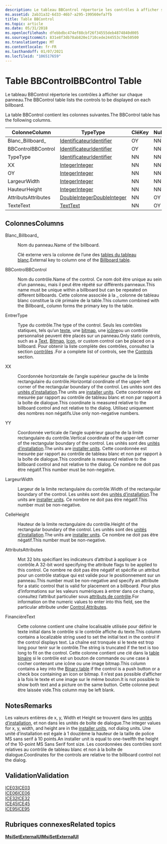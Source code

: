 ```yaml
---
description: Le tableau BBControl répertorie les contrôles à afficher sur chaque panneau.
ms.assetid: 2ab31a32-6d33-46b7-a295-199560efa7fb
title: Table BBControl
ms.topic: article
ms.date: 05/31/2018
ms.openlocfilehash: dfebbdbc474ef88cbf26f34555deb4874840d005
ms.sourcegitcommit: 831e8f3db78ab820e1710cede244553c70e50500
ms.translationtype: MT
ms.contentlocale: fr-FR
ms.lasthandoff: 01/07/2021
ms.locfileid: "106517659"
---
```

# <a name="bbcontrol-table"></a><span data-ttu-id="b53bb-103">Table BBControl</span><span class="sxs-lookup"><span data-stu-id="b53bb-103">BBControl Table</span></span>

<span data-ttu-id="b53bb-104">Le tableau BBControl répertorie les contrôles à afficher sur chaque panneau.</span><span class="sxs-lookup"><span data-stu-id="b53bb-104">The BBControl table lists the controls to be displayed on each billboard.</span></span>

<span data-ttu-id="b53bb-105">La table BBControl contient les colonnes suivantes.</span><span class="sxs-lookup"><span data-stu-id="b53bb-105">The BBControl table has the following columns.</span></span>



| <span data-ttu-id="b53bb-106">Colonne</span><span class="sxs-lookup"><span data-stu-id="b53bb-106">Column</span></span>      | <span data-ttu-id="b53bb-107">Type</span><span class="sxs-lookup"><span data-stu-id="b53bb-107">Type</span></span>                               | <span data-ttu-id="b53bb-108">Clé</span><span class="sxs-lookup"><span data-stu-id="b53bb-108">Key</span></span> | <span data-ttu-id="b53bb-109">Nullable</span><span class="sxs-lookup"><span data-stu-id="b53bb-109">Nullable</span></span> |
|-------------|------------------------------------|-----|----------|
| <span data-ttu-id="b53bb-110">Blanc\_</span><span class="sxs-lookup"><span data-stu-id="b53bb-110">Billboard\_</span></span> | [<span data-ttu-id="b53bb-111">Identificateur</span><span class="sxs-lookup"><span data-stu-id="b53bb-111">Identifier</span></span>](identifier.md)       | <span data-ttu-id="b53bb-112">O</span><span class="sxs-lookup"><span data-stu-id="b53bb-112">Y</span></span>   | <span data-ttu-id="b53bb-113">N</span><span class="sxs-lookup"><span data-stu-id="b53bb-113">N</span></span>        |
| <span data-ttu-id="b53bb-114">BBControl</span><span class="sxs-lookup"><span data-stu-id="b53bb-114">BBControl</span></span>   | [<span data-ttu-id="b53bb-115">Identificateur</span><span class="sxs-lookup"><span data-stu-id="b53bb-115">Identifier</span></span>](identifier.md)       | <span data-ttu-id="b53bb-116">O</span><span class="sxs-lookup"><span data-stu-id="b53bb-116">Y</span></span>   | <span data-ttu-id="b53bb-117">N</span><span class="sxs-lookup"><span data-stu-id="b53bb-117">N</span></span>        |
| <span data-ttu-id="b53bb-118">Type</span><span class="sxs-lookup"><span data-stu-id="b53bb-118">Type</span></span>        | [<span data-ttu-id="b53bb-119">Identificateur</span><span class="sxs-lookup"><span data-stu-id="b53bb-119">Identifier</span></span>](identifier.md)       | <span data-ttu-id="b53bb-120">N</span><span class="sxs-lookup"><span data-stu-id="b53bb-120">N</span></span>   | <span data-ttu-id="b53bb-121">N</span><span class="sxs-lookup"><span data-stu-id="b53bb-121">N</span></span>        |
| <span data-ttu-id="b53bb-122">X</span><span class="sxs-lookup"><span data-stu-id="b53bb-122">X</span></span>           | [<span data-ttu-id="b53bb-123">Integer</span><span class="sxs-lookup"><span data-stu-id="b53bb-123">Integer</span></span>](integer.md)             | <span data-ttu-id="b53bb-124">N</span><span class="sxs-lookup"><span data-stu-id="b53bb-124">N</span></span>   | <span data-ttu-id="b53bb-125">N</span><span class="sxs-lookup"><span data-stu-id="b53bb-125">N</span></span>        |
| <span data-ttu-id="b53bb-126">O</span><span class="sxs-lookup"><span data-stu-id="b53bb-126">Y</span></span>           | [<span data-ttu-id="b53bb-127">Integer</span><span class="sxs-lookup"><span data-stu-id="b53bb-127">Integer</span></span>](integer.md)             | <span data-ttu-id="b53bb-128">N</span><span class="sxs-lookup"><span data-stu-id="b53bb-128">N</span></span>   | <span data-ttu-id="b53bb-129">N</span><span class="sxs-lookup"><span data-stu-id="b53bb-129">N</span></span>        |
| <span data-ttu-id="b53bb-130">Largeur</span><span class="sxs-lookup"><span data-stu-id="b53bb-130">Width</span></span>       | [<span data-ttu-id="b53bb-131">Integer</span><span class="sxs-lookup"><span data-stu-id="b53bb-131">Integer</span></span>](integer.md)             | <span data-ttu-id="b53bb-132">N</span><span class="sxs-lookup"><span data-stu-id="b53bb-132">N</span></span>   | <span data-ttu-id="b53bb-133">N</span><span class="sxs-lookup"><span data-stu-id="b53bb-133">N</span></span>        |
| <span data-ttu-id="b53bb-134">Hauteur</span><span class="sxs-lookup"><span data-stu-id="b53bb-134">Height</span></span>      | [<span data-ttu-id="b53bb-135">Integer</span><span class="sxs-lookup"><span data-stu-id="b53bb-135">Integer</span></span>](integer.md)             | <span data-ttu-id="b53bb-136">N</span><span class="sxs-lookup"><span data-stu-id="b53bb-136">N</span></span>   | <span data-ttu-id="b53bb-137">N</span><span class="sxs-lookup"><span data-stu-id="b53bb-137">N</span></span>        |
| <span data-ttu-id="b53bb-138">Attributs</span><span class="sxs-lookup"><span data-stu-id="b53bb-138">Attributes</span></span>  | [<span data-ttu-id="b53bb-139">DoubleInteger</span><span class="sxs-lookup"><span data-stu-id="b53bb-139">DoubleInteger</span></span>](doubleinteger.md) | <span data-ttu-id="b53bb-140">N</span><span class="sxs-lookup"><span data-stu-id="b53bb-140">N</span></span>   | <span data-ttu-id="b53bb-141">O</span><span class="sxs-lookup"><span data-stu-id="b53bb-141">Y</span></span>        |
| <span data-ttu-id="b53bb-142">Texte</span><span class="sxs-lookup"><span data-stu-id="b53bb-142">Text</span></span>        | [<span data-ttu-id="b53bb-143">Text</span><span class="sxs-lookup"><span data-stu-id="b53bb-143">Text</span></span>](text.md)                   | <span data-ttu-id="b53bb-144">N</span><span class="sxs-lookup"><span data-stu-id="b53bb-144">N</span></span>   | <span data-ttu-id="b53bb-145">O</span><span class="sxs-lookup"><span data-stu-id="b53bb-145">Y</span></span>        |



 

## <a name="columns"></a><span data-ttu-id="b53bb-146">Colonnes</span><span class="sxs-lookup"><span data-stu-id="b53bb-146">Columns</span></span>

<dl> <dt>

<span data-ttu-id="b53bb-147"><span id="Billboard_"></span><span id="billboard_"></span><span id="BILLBOARD_"></span>Blanc\_</span><span class="sxs-lookup"><span data-stu-id="b53bb-147"><span id="Billboard_"></span><span id="billboard_"></span><span id="BILLBOARD_"></span>Billboard\_</span></span>
</dt> <dd>

<span data-ttu-id="b53bb-148">Nom du panneau.</span><span class="sxs-lookup"><span data-stu-id="b53bb-148">Name of the billboard.</span></span>

<span data-ttu-id="b53bb-149">Clé externe vers la colonne de l’une des [tables du tableau blanc](billboard-table.md).</span><span class="sxs-lookup"><span data-stu-id="b53bb-149">External key to column one of the [Billboard table](billboard-table.md).</span></span>

</dd> <dt>

<span data-ttu-id="b53bb-150"><span id="BBControl"></span><span id="bbcontrol"></span><span id="BBCONTROL"></span>BBControl</span><span class="sxs-lookup"><span data-stu-id="b53bb-150"><span id="BBControl"></span><span id="bbcontrol"></span><span id="BBCONTROL"></span>BBControl</span></span>
</dt> <dd>

<span data-ttu-id="b53bb-151">Nom du contrôle.</span><span class="sxs-lookup"><span data-stu-id="b53bb-151">Name of the control.</span></span> <span data-ttu-id="b53bb-152">Ce nom doit être unique au sein d’un panneau, mais il peut être répété sur différents panneaux.</span><span class="sxs-lookup"><span data-stu-id="b53bb-152">This name must be unique within a billboard but can be repeated on different billboards.</span></span> <span data-ttu-id="b53bb-153">Cette colonne associée à la \_ colonne de tableau blanc constitue la clé primaire de la table.</span><span class="sxs-lookup"><span data-stu-id="b53bb-153">This column combined with the Billboard\_ column forms the primary key to the table.</span></span>

</dd> <dt>

<span data-ttu-id="b53bb-154"><span id="Type"></span><span id="type"></span><span id="TYPE"></span>Entrer</span><span class="sxs-lookup"><span data-stu-id="b53bb-154"><span id="Type"></span><span id="type"></span><span id="TYPE"></span>Type</span></span>
</dt> <dd>

<span data-ttu-id="b53bb-155">Type du contrôle.</span><span class="sxs-lookup"><span data-stu-id="b53bb-155">The type of the control.</span></span> <span data-ttu-id="b53bb-156">Seuls les contrôles statiques, tels qu’un [texte](text-control.md), une [bitmap](bitmap-control.md), une [icône](icon-control.md)ou un contrôle personnalisé peuvent être placés sur un panneau.</span><span class="sxs-lookup"><span data-stu-id="b53bb-156">Only static controls, such as a [Text](text-control.md), [Bitmap](bitmap-control.md), [Icon](icon-control.md), or custom control can be placed on a billboard.</span></span> <span data-ttu-id="b53bb-157">Pour obtenir la liste complète des contrôles, consultez la section [contrôles](controls.md) .</span><span class="sxs-lookup"><span data-stu-id="b53bb-157">For a complete list of controls, see the [Controls](controls.md) section.</span></span>

</dd> <dt>

<span data-ttu-id="b53bb-158"><span id="X"></span><span id="x"></span>X</span><span class="sxs-lookup"><span data-stu-id="b53bb-158"><span id="X"></span><span id="x"></span>X</span></span>
</dt> <dd>

<span data-ttu-id="b53bb-159">Coordonnée horizontale de l’angle supérieur gauche de la limite rectangulaire du contrôle.</span><span class="sxs-lookup"><span data-stu-id="b53bb-159">Horizontal coordinate of the upper-left corner of the rectangular boundary of the control.</span></span> <span data-ttu-id="b53bb-160">Les unités sont des [unités d’installation](installer-units.md).</span><span class="sxs-lookup"><span data-stu-id="b53bb-160">The units are [installer units](installer-units.md).</span></span> <span data-ttu-id="b53bb-161">Cette coordonnée est mesurée par rapport au contrôle de tableau blanc et non par rapport à la boîte de dialogue.</span><span class="sxs-lookup"><span data-stu-id="b53bb-161">This coordinate is measured relative to the billboard control and not relative to the dialog.</span></span> <span data-ttu-id="b53bb-162">Utilisez uniquement des nombres non négatifs.</span><span class="sxs-lookup"><span data-stu-id="b53bb-162">Use only non-negative numbers.</span></span>

</dd> <dt>

<span data-ttu-id="b53bb-163"><span id="Y"></span><span id="y"></span>Y</span><span class="sxs-lookup"><span data-stu-id="b53bb-163"><span id="Y"></span><span id="y"></span>Y</span></span>
</dt> <dd>

<span data-ttu-id="b53bb-164">Coordonnée verticale de l’angle supérieur gauche de la limite rectangulaire du contrôle.</span><span class="sxs-lookup"><span data-stu-id="b53bb-164">Vertical coordinate of the upper-left corner of the rectangular boundary of the control.</span></span> <span data-ttu-id="b53bb-165">Les unités sont des [unités d’installation](installer-units.md).</span><span class="sxs-lookup"><span data-stu-id="b53bb-165">The units are [installer units](installer-units.md).</span></span> <span data-ttu-id="b53bb-166">Cette coordonnée est mesurée par rapport au contrôle de tableau blanc et non par rapport à la boîte de dialogue.</span><span class="sxs-lookup"><span data-stu-id="b53bb-166">This coordinate is measured relative to the billboard control and not relative to the dialog.</span></span> <span data-ttu-id="b53bb-167">Ce nombre ne doit pas être négatif.</span><span class="sxs-lookup"><span data-stu-id="b53bb-167">This number must be non-negative.</span></span>

</dd> <dt>

<span data-ttu-id="b53bb-168"><span id="Width"></span><span id="width"></span><span id="WIDTH"></span>Largeur</span><span class="sxs-lookup"><span data-stu-id="b53bb-168"><span id="Width"></span><span id="width"></span><span id="WIDTH"></span>Width</span></span>
</dt> <dd>

<span data-ttu-id="b53bb-169">Largeur de la limite rectangulaire du contrôle.</span><span class="sxs-lookup"><span data-stu-id="b53bb-169">Width of the rectangular boundary of the control.</span></span> <span data-ttu-id="b53bb-170">Les unités sont des [unités d’installation](installer-units.md).</span><span class="sxs-lookup"><span data-stu-id="b53bb-170">The units are [installer units](installer-units.md).</span></span> <span data-ttu-id="b53bb-171">Ce nombre ne doit pas être négatif.</span><span class="sxs-lookup"><span data-stu-id="b53bb-171">This number must be non-negative.</span></span>

</dd> <dt>

<span data-ttu-id="b53bb-172"><span id="Height"></span><span id="height"></span><span id="HEIGHT"></span>Celle</span><span class="sxs-lookup"><span data-stu-id="b53bb-172"><span id="Height"></span><span id="height"></span><span id="HEIGHT"></span>Height</span></span>
</dt> <dd>

<span data-ttu-id="b53bb-173">Hauteur de la limite rectangulaire du contrôle.</span><span class="sxs-lookup"><span data-stu-id="b53bb-173">Height of the rectangular boundary of the control.</span></span> <span data-ttu-id="b53bb-174">Les unités sont des [unités d’installation](installer-units.md).</span><span class="sxs-lookup"><span data-stu-id="b53bb-174">The units are [installer units](installer-units.md).</span></span> <span data-ttu-id="b53bb-175">Ce nombre ne doit pas être négatif.</span><span class="sxs-lookup"><span data-stu-id="b53bb-175">This number must be non-negative.</span></span>

</dd> <dt>

<span data-ttu-id="b53bb-176"><span id="Attributes"></span><span id="attributes"></span><span id="ATTRIBUTES"></span>Attributs</span><span class="sxs-lookup"><span data-stu-id="b53bb-176"><span id="Attributes"></span><span id="attributes"></span><span id="ATTRIBUTES"></span>Attributes</span></span>
</dt> <dd>

<span data-ttu-id="b53bb-177">Mot 32 bits spécifiant les indicateurs d’attribut à appliquer à ce contrôle.</span><span class="sxs-lookup"><span data-stu-id="b53bb-177">A 32-bit word specifying the attribute flags to be applied to this control.</span></span> <span data-ttu-id="b53bb-178">Ce nombre ne doit pas être négatif et spécifie un attribut pour un contrôle statique qui est valide pour le positionnement sur un panneau.</span><span class="sxs-lookup"><span data-stu-id="b53bb-178">This number must be non-negative and specify an attribute for a static control that is valid for placement on a billboard.</span></span> <span data-ttu-id="b53bb-179">Pour plus d’informations sur les valeurs numériques à entrer dans ce champ, consultez l’attribut particulier sous [attributs de contrôle](control-attributes.md).</span><span class="sxs-lookup"><span data-stu-id="b53bb-179">For information on the numeric values to enter into this field, see the particular attribute under [Control Attributes](control-attributes.md).</span></span>

</dd> <dt>

<span data-ttu-id="b53bb-180"><span id="Text"></span><span id="text"></span><span id="TEXT"></span>Financière</span><span class="sxs-lookup"><span data-stu-id="b53bb-180"><span id="Text"></span><span id="text"></span><span id="TEXT"></span>Text</span></span>
</dt> <dd>

<span data-ttu-id="b53bb-181">Cette colonne contient une chaîne localisable utilisée pour définir le texte initial dans le contrôle si le contrôle affiche du texte.</span><span class="sxs-lookup"><span data-stu-id="b53bb-181">This column contains a localizable string used to set the initial text in the control if the control displays text.</span></span> <span data-ttu-id="b53bb-182">La chaîne est tronquée si le texte est trop long pour tenir sur le contrôle.</span><span class="sxs-lookup"><span data-stu-id="b53bb-182">The string is truncated if the text is too long to fit on the control.</span></span> <span data-ttu-id="b53bb-183">Cette colonne contient une clé dans la [table binaire](binary-table.md) si le contrôle est un bouton de commande ou une case à cocher contenant une icône ou une image bitmap.</span><span class="sxs-lookup"><span data-stu-id="b53bb-183">This column contains a key into the [Binary table](binary-table.md) if the control is a push button or a check box containing an icon or bitmap.</span></span> <span data-ttu-id="b53bb-184">Il n’est pas possible d’afficher à la fois le texte et une image sur le même bouton.</span><span class="sxs-lookup"><span data-stu-id="b53bb-184">It is not possible to show both text and a picture on the same button.</span></span> <span data-ttu-id="b53bb-185">Cette colonne peut être laissée vide.</span><span class="sxs-lookup"><span data-stu-id="b53bb-185">This column may be left blank.</span></span>

</dd> </dl>

## <a name="remarks"></a><span data-ttu-id="b53bb-186">Notes</span><span class="sxs-lookup"><span data-stu-id="b53bb-186">Remarks</span></span>

<span data-ttu-id="b53bb-187">Les valeurs entières de x, y, Width et Height se trouvent dans les [unités d’installation](installer-units.md), et non dans les unités de boîte de dialogue.</span><span class="sxs-lookup"><span data-stu-id="b53bb-187">The integer values for x, y, width, and height are in the [installer units](installer-units.md), not dialog units.</span></span> <span data-ttu-id="b53bb-188">Une unité d’installation est égale à 1 douzième la hauteur de la taille de police MS sans serif à 10 points.</span><span class="sxs-lookup"><span data-stu-id="b53bb-188">An installer unit is equal to one-twelfth the height of the 10-point MS Sans Serif font size.</span></span> <span data-ttu-id="b53bb-189">Les coordonnées des contrôles sont relatives au contrôle de tableau blanc et non à la boîte de dialogue.</span><span class="sxs-lookup"><span data-stu-id="b53bb-189">Coordinates for the controls are relative to the billboard control not the dialog.</span></span>

## <a name="validation"></a><span data-ttu-id="b53bb-190">Validation</span><span class="sxs-lookup"><span data-stu-id="b53bb-190">Validation</span></span>

<dl>

[<span data-ttu-id="b53bb-191">ICE03</span><span class="sxs-lookup"><span data-stu-id="b53bb-191">ICE03</span></span>](ice03.md)  
[<span data-ttu-id="b53bb-192">ICE06</span><span class="sxs-lookup"><span data-stu-id="b53bb-192">ICE06</span></span>](ice06.md)  
[<span data-ttu-id="b53bb-193">ICE32</span><span class="sxs-lookup"><span data-stu-id="b53bb-193">ICE32</span></span>](ice32.md)  
[<span data-ttu-id="b53bb-194">ICE45</span><span class="sxs-lookup"><span data-stu-id="b53bb-194">ICE45</span></span>](ice45.md)  
[<span data-ttu-id="b53bb-195">ICE95</span><span class="sxs-lookup"><span data-stu-id="b53bb-195">ICE95</span></span>](ice95.md)  
</dl>

## <a name="related-topics"></a><span data-ttu-id="b53bb-196">Rubriques connexes</span><span class="sxs-lookup"><span data-stu-id="b53bb-196">Related topics</span></span>

<dl> <dt>

[<span data-ttu-id="b53bb-197">**MsiSetExternalUI**</span><span class="sxs-lookup"><span data-stu-id="b53bb-197">**MsiSetExternalUI**</span></span>](/windows/desktop/api/Msi/nf-msi-msisetexternaluia)
</dt> </dl>

 

 




